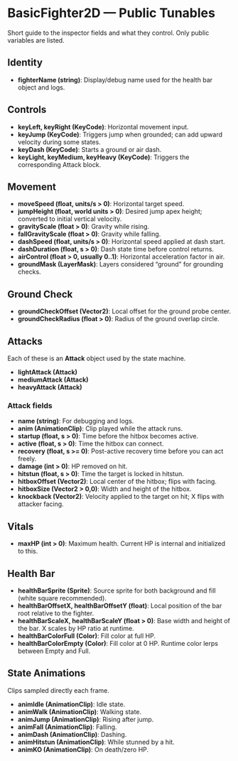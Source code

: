 # BasicFighter2D — Public Tunables

Short guide to the inspector fields and what they control. Only public variables are listed.

## Identity

* **fighterName (string)**: Display/debug name used for the health bar object and logs.

## Controls

* **keyLeft, keyRight (KeyCode)**: Horizontal movement input.
* **keyJump (KeyCode)**: Triggers jump when grounded; can add upward velocity during some states.
* **keyDash (KeyCode)**: Starts a ground or air dash.
* **keyLight, keyMedium, keyHeavy (KeyCode)**: Triggers the corresponding Attack block.

## Movement

* **moveSpeed (float, units/s > 0)**: Horizontal target speed.
* **jumpHeight (float, world units > 0)**: Desired jump apex height; converted to initial vertical velocity.
* **gravityScale (float > 0)**: Gravity while rising.
* **fallGravityScale (float > 0)**: Gravity while falling.
* **dashSpeed (float, units/s > 0)**: Horizontal speed applied at dash start.
* **dashDuration (float, s > 0)**: Dash state time before control returns.
* **airControl (float > 0, usually 0..1)**: Horizontal acceleration factor in air.
* **groundMask (LayerMask)**: Layers considered “ground” for grounding checks.

## Ground Check

* **groundCheckOffset (Vector2)**: Local offset for the ground probe center.
* **groundCheckRadius (float > 0)**: Radius of the ground overlap circle.

## Attacks

Each of these is an **Attack** object used by the state machine.

* **lightAttack (Attack)**
* **mediumAttack (Attack)**
* **heavyAttack (Attack)**

### Attack fields

* **name (string)**: For debugging and logs.
* **anim (AnimationClip)**: Clip played while the attack runs.
* **startup (float, s > 0)**: Time before the hitbox becomes active.
* **active (float, s > 0)**: Time the hitbox can connect.
* **recovery (float, s >= 0)**: Post-active recovery time before you can act freely.
* **damage (int > 0)**: HP removed on hit.
* **hitstun (float, s > 0)**: Time the target is locked in hitstun.
* **hitboxOffset (Vector2)**: Local center of the hitbox; flips with facing.
* **hitboxSize (Vector2 > 0,0)**: Width and height of the hitbox.
* **knockback (Vector2)**: Velocity applied to the target on hit; X flips with attacker facing.

## Vitals

* **maxHP (int > 0)**: Maximum health. Current HP is internal and initialized to this.

## Health Bar

* **healthBarSprite (Sprite)**: Source sprite for both background and fill (white square recommended).
* **healthBarOffsetX, healthBarOffsetY (float)**: Local position of the bar root relative to the fighter.
* **healthBarScaleX, healthBarScaleY (float > 0)**: Base width and height of the bar. X scales by HP ratio at runtime.
* **healthBarColorFull (Color)**: Fill color at full HP.
* **healthBarColorEmpty (Color)**: Fill color at 0 HP. Runtime color lerps between Empty and Full.

## State Animations

Clips sampled directly each frame.

* **animIdle (AnimationClip)**: Idle state.
* **animWalk (AnimationClip)**: Walking state.
* **animJump (AnimationClip)**: Rising after jump.
* **animFall (AnimationClip)**: Falling.
* **animDash (AnimationClip)**: Dashing.
* **animHitstun (AnimationClip)**: While stunned by a hit.
* **animKO (AnimationClip)**: On death/zero HP.
